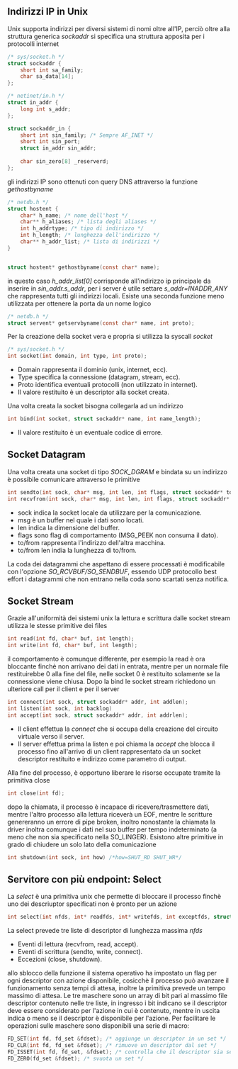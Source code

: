 ## Indirizzi IP in Unix
Unix supporta indirizzi per diversi sistemi di nomi oltre all'IP, perciò oltre alla struttura generica *sockaddr* si specifica una struttura apposita per i protocolli internet
``` c
/* sys/socket.h */
struct sockaddr {
	short int sa_family;
	char sa_data[14];
};

/* netinet/in.h */
struct in_addr {
	long int s_addr;	
};

struct sockaddr_in {
	short int sin_family; /* Sempre AF_INET */
	short int sin_port;
	struct in_addr sin_addr;
	
	char sin_zero[8] _reserverd;
};
```
gli indirizzi IP sono ottenuti con query DNS attraverso la funzione *gethostbyname*
``` c
/* netdb.h */
struct hostent {
	char* h_name; /* nome dell'host */
	char** h_aliases; /* lista degli aliases */
	int h_addrtype; /* tipo di indirizzo */
	int h_length; /* lunghezza dell'indirizzo */
	char** h_addr_list; /* lista di indirizzi */
}


struct hostent* gethostbyname(const char* name);
```
in questo caso *h_addr_list[0]* corrisponde all'indirizzo ip principale da inserire in *sin_addr.s_addr*, per i server è utile settare *s_addr=INADDR_ANY* che rappresenta tutti gli indirizzi locali.
Esiste una seconda funzione meno utilizzata per ottenere la porta da un nome logico
``` c
/* netdb.h */
struct servent* getservbyname(const char* name, int proto);
```
Per la creazione della socket vera e propria si utilizza la syscall *socket*
``` c
/* sys/socket.h */
int socket(int domain, int type, int proto);
```
* Domain rappresenta il dominio (unix, internet, ecc).
* Type specifica la connessione (datagram, stream, ecc).
* Proto identifica eventuali protocolli (non utilizzato in internet).
* Il valore restituito è un descriptor alla socket creata.

Una volta creata la socket bisogna collegarla ad un indirizzo 
``` c
int bind(int socket, struct sockaddr* name, int name_length);
```
* Il valore restituito è un eventuale codice di errore.
## Socket Datagram
Una volta creata una socket di tipo *SOCK_DGRAM* e bindata su un indirizzo è possibile comunicare attraverso le primitive
``` c
int sendto(int sock, char* msg, int len, int flags, struct sockaddr* to, int tolen);
int recvfrom(int sock, char* msg, int len, int flags, struct sockaddr* from, int fromlen);
```
* sock indica la socket locale da utilizzare per la comunicazione.
* msg è un buffer nel quale i dati sono locati.
* len indica la dimensione del buffer.
* flags sono flag di comportamento (MSG_PEEK non consuma il dato).
* to/from rappresenta l'indirizzo dell'altra macchina.
* to/from len india la lunghezza di to/from.

La coda dei datagrammi che aspettano di essere processati è modificabile con l'opzione *SO_RCVBUF/SO_SENDBUF*, essendo UDP protocollo best effort i datagrammi che non entrano nella coda sono scartati senza notifica.
## Socket Stream
Grazie all'uniformità dei sistemi unix la lettura e scrittura dalle socket stream utilizza le stesse primitive dei files
``` c
int read(int fd, char* buf, int length);
int write(int fd, char* buf, int length);
```
il comportamento è comunque differente, per esempio la read è ora bloccante finchè non arrivano dei dati in entrata, mentre  per un normale file restituirebbe 0 alla fine del file, nelle socket 0 è restituito solamente se la connessione viene chiusa.
Dopo la bind le socket stream richiedono un ulteriore call per il client e per il server
``` c
int connect(int sock, struct sockaddr* addr, int addlen);
int listen(int sock, int backlog)
int accept(int sock, struct sockaddr* addr, int addrlen);
```
* Il client effettua la *connect* che si occupa della creazione del circuito virtuale verso il server.
* Il server effettua prima la listen e poi chiama la *accept* che blocca il processo fino all'arrivo di un client rappresentato da un socket descriptor restituito e indirizzo come parametro di output. 

Alla fine del processo, è opportuno liberare le risorse occupate tramite la primitiva close
``` c
int close(int fd);
```
dopo la chiamata, il processo è incapace di ricevere/trasmettere dati, mentre l'altro processo alla lettura riceverà un EOF, mentre le scritture genereranno un errore di pipe broken, inoltro nonostante la chiamata la driver inoltra comunque i dati nel suo buffer per tempo indeterminato (a meno che non sia specificato nella SO_LINGER).
Esistono altre primitive in grado di chiudere un solo lato della comunicazione 
``` c
int shutdown(int sock, int how) /*how=SHUT_RD SHUT_WR*/
```

## Servitore con più endpoint: Select
La *select* è una primitiva unix che permette di bloccare il processo finchè uno dei descriuptor specificati non è pronto per un azione
``` c
int select(int nfds, int* readfds, int* writefds, int exceptfds, struct timeval* timeout);
```
La select prevede tre liste di descriptor di lunghezza massima *nfds*
* Eventi di lettura (recvfrom, read, accept).
* Eventi di scrittura (sendto, write, connect).
* Eccezioni (close, shutdown).

allo sblocco della funzione il sistema operativo ha impostato un flag per ogni descriptor con azione disponibile, cosicchè il processo può avanzare il funzionamento senza tempi di attesa, inoltre la primitiva prevede un tempo massimo di attesa.
Le tre maschere sono un array di bit pari al massimo file descriptor contenuto nelle tre liste, in ingresso i bit indicano se il descriptor deve essere considerato per l'azione in cui è contenuto, mentre in uscita indica o meno se il descriptor è disponibile per l'azione.
Per facilitare le operazioni sulle maschere sono disponibili una serie di macro:
``` c
FD_SET(int fd, fd_set &fdset); /* aggiunge un descriptor in un set */
FD_CLR(int fd, fd_set &fdset); /* rimuove un descriptor dal set */
FD_ISSET(int fd, fd_set, &fdset); /* controlla che il descriptor sia settato nel set */
FD_ZERO(fd_set &fdset); /* svuota un set */
```
